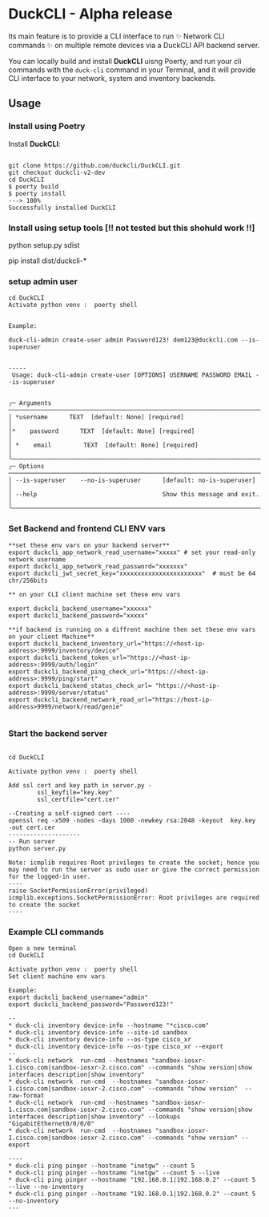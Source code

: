# DuckCLI  - Alpha release

Its main feature is to provide a CLI interface to run ✨ Network CLI commands ✨ on multiple remote devices via a DuckCLI API backend server.


You can  locally build and  install **DuckCLI** uisng Poerty, and run your cli commands with the `duck-cli` command in your Terminal, and it will provide CLI interface to your network, system and inventory backends.

## Usage

### Install using Poetry

Install **DuckCLI**:

<div class="termy">

```console

git clone https://github.com/duckcli/DuckCLI.git
git checkout duckcli-v2-dev
cd DuckCLI
$ poerty build
$ poerty install 
---> 100%
Successfully installed DuckCLI
```

### Install using setup tools [!! not tested but this shohuld work !!]
python setup.py sdist

pip install dist/duckcli-*

### setup admin user 

```console
cd DuckCLI
Activate python venv :  poerty shell


Example: 

duck-cli-admin create-user admin Password123! dem123@duckcli.com --is-superuser


-----
 Usage: duck-cli-admin create-user [OPTIONS] USERNAME PASSWORD EMAIL --is-superuser


╭─ Arguments ──────────────────────────────────────────────────────────────────────────────────────────────────────────────╮
│ *username      TEXT  [default: None] [required]                                                                      │
│*    password      TEXT  [default: None] [required]                                                                      │
│ *    email         TEXT  [default: None] [required]                                                                      │
╰──────────────────────────────────────────────────────────────────────────────────────────────────────────────────────────╯
╭─ Options ────────────────────────────────────────────────────────────────────────────────────────────────────────────────╮
│ --is-superuser    --no-is-superuser      [default: no-is-superuser]                                                      │
│ --help                                   Show this message and exit.                                                     │
╰──────────────────────────────────────────────────────────────────────────────────────────────────────────────────────────╯
```
### Set Backend and frontend CLI ENV vars

```console
**set these env vars on your backend server**
export duckcli_app_network_read_username="xxxxx" # set your read-only network username
export duckcli_app_network_read_password="xxxxxxx"
export duckcli_jwt_secret_key="xxxxxxxxxxxxxxxxxxxxxxx"  # must be 64 chr/256bits

** on your CLI client machine set these env vars

export duckcli_backend_username="xxxxxx"
export duckcli_backend_password="xxxxx"

**if backend is running on a diffrent machine then set these env vars on your client Machine**
export duckcli_backend_inventory_url="https://<host-ip-address>:9999/inventory/device"
export duckcli_backend_token_url="https://<host-ip-address>:9999/auth/login"
export duckcli_backend_ping_check_url="https://<host-ip-address>:9999/ping/start"
export duckcli_backend_status_check_url= "https://<host-ip-address>:9999/server/status"
export duckcli_backend_network_read_url="https://host-ip-address>9999/network/read/genie"


```

### Start the backend server 

```console

cd DuckCLI

Activate python venv :  poerty shell

Add ssl cert and key path in server.py -
        ssl_keyfile="key.key"
        ssl_certfile="cert.cer"

--Creating a self-signed cert ----
openssl req -x509 -nodes -days 1000 -newkey rsa:2048 -keyout  key.key -out cert.cer
--------------------
-- Run server
python server.py

Note: icmplib requires Root privileges to create the socket; hence you may need to run the server as sudo user or give the correct permission for the logged-in user.
----
raise SocketPermissionError(privileged)
icmplib.exceptions.SocketPermissionError: Root privileges are required to create the socket
----

```
### Example CLI commands

```console
Open a new terminal
cd DuckCLI

Activate python venv :  poerty shell
Set client machine env vars

Example: 
export duckcli_backend_username="admin"
export duckcli_backend_password="Password123!"

--
* duck-cli inventory device-info --hostname "*cisco.com"
* duck-cli inventory device-info --site-id sandbox
* duck-cli inventory device-info --os-type cisco_xr
* duck-cli inventory device-info --os-type cisco_xr --export
--
* duck-cli network  run-cmd --hostnames "sandbox-iosxr-1.cisco.com|sandbox-iosxr-2.cisco.com" --commands "show version|show interfaces description|show inventory" 
* duck-cli network  run-cmd  --hostnames "sandbox-iosxr-1.cisco.com|sandbox-iosxr-2.cisco.com" --commands "show version"  --raw-format
* duck-cli network  run-cmd --hostnames "sandbox-iosxr-1.cisco.com|sandbox-iosxr-2.cisco.com" --commands "show version|show interfaces description|show inventory" --lookups "GigabitEthernet0/0/0/0"
* duck-cli network  run-cmd  --hostnames "sandbox-iosxr-1.cisco.com|sandbox-iosxr-2.cisco.com" --commands "show version" --export

----
* duck-cli ping pinger --hostname "inetgw" --count 5
* duck-cli ping pinger --hostname "inetgw" --count 5 --live
* duck-cli ping pinger --hostname "192.168.0.1|192.168.0.2" --count 5 --live --no-inventory
* duck-cli ping pinger --hostname "192.168.0.1|192.168.0.2" --count 5 --no-inventory
---
```
